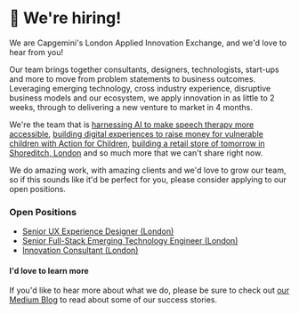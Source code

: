 # 👋 We're hiring!

We are Capgemini's London Applied Innovation Exchange, and we'd love to hear from you! 

Our team brings together consultants, designers, technologists, start-ups and more to move from problem statements to business outcomes. Leveraging emerging technology, cross industry experience, disruptive business models and our ecosystem, we apply innovation in as little to 2 weeks, through to delivering a new venture to market in 4 months.

We're the team that is [harnessing AI to make speech therapy more accessible](https://blog.appliedinnovationexchange.com/applied-innovation-for-good-making-speech-therapy-more-accessible-with-ai-167208c5ea5e), [building digital experiences to raise money for vulnerable children with Action for Children](https://blog.appliedinnovationexchange.com/applied-innovation-for-good-raising-money-for-vulnerable-children-with-action-for-children-6e88d5916871), [building a retail store of tomorrow in Shoreditch, London](https://www.youtube.com/watch?v=YWc9Pp7vW8U) and so much more that we can't share right now.

We do amazing work, with amazing clients and we'd love to grow our team, so if this sounds like it'd be perfect for you, please consider applying to our open positions.

### Open Positions

 - [Senior UX Experience Designer (London)](https://jobs.capgemini.com/gb-en/job/London-Senior-User-Experience-Consultant/700153801/?locale=en_US)
 - [Senior Full-Stack Emerging Technology Engineer (London)](https://jobs.capgemini.com/gb-en/job/Any-UK-base-Senior-Full-Stack-Developer/766560801//)
 - [Innovation Consultant (London)](https://www.capgemini.com/gb-en/careers/jobs/innovation-consultant/)


#### I'd love to learn more

If you'd like to hear more about what we do, please be sure to check out [our Medium Blog](https://blog.appliedinnovationexchange.com/) to read about some of our success stories.
